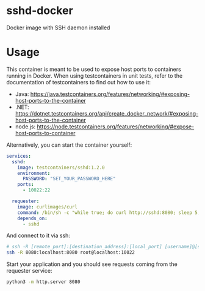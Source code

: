 # sshd-docker
Docker image with SSH daemon installed

# Usage
This container is meant to be used to expose host ports to containers running in Docker.
When using testcontainers in unit tests, refer to the documentation of testcontainers to find out how to use it:
- Java: https://java.testcontainers.org/features/networking/#exposing-host-ports-to-the-container
- .NET: https://dotnet.testcontainers.org/api/create_docker_network/#exposing-host-ports-to-the-container
- node.js: https://node.testcontainers.org/features/networking/#expose-host-ports-to-container

Alternatively, you can start the container yourself:
```yaml
services:
  sshd:
    image: testcontainers/sshd:1.2.0
    environment:
      PASSWORD: "SET_YOUR_PASSWORD_HERE"
    ports:
      - 10022:22

  requester:
    image: curlimages/curl
    command: /bin/sh -c "while true; do curl http://sshd:8080; sleep 5; done"
    depends_on:
      - sshd
```

And connect to it via ssh:

```bash
# ssh -R [remote_port]:[destination_address]:[local_port] [username]@[ssh_server]
ssh -R 8080:localhost:8080 root@localhost:10022
```

Start your application and you should see requests coming from the requester service:

```bash
python3 -m http.server 8080
```
